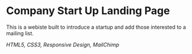 # Company Start Up Landing Page

This is a webiste built to introduce a startup and add those interested to a mailing list.

_HTML5, CSS3, Responsive Design, MailChimp_
